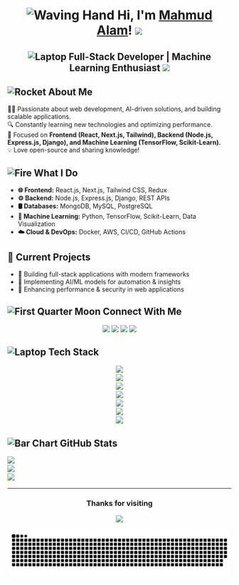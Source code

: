 <h1 align="center">
  <img src="https://raw.githubusercontent.com/Tarikul-Islam-Anik/Animated-Fluent-Emojis/master/Emojis/Hand%20gestures/Waving%20Hand.png" alt="Waving Hand" width="40" />
  Hi, I'm <a href="https://mahmudalam.com/" target="_blank">Mahmud Alam</a>!
  <img src="https://user-images.githubusercontent.com/74038190/213844263-a8897a51-32f4-4b3b-b5c2-e1528b89f6f3.png" width="40" />
</h1>

<h2 align="center">
  <img src="https://raw.githubusercontent.com/Tarikul-Islam-Anik/Telegram-Animated-Emojis/main/Objects/Laptop.webp" alt="Laptop" width="30" /> Full-Stack Developer | Machine Learning Enthusiast <img src="https://raw.githubusercontent.com/Tarikul-Islam-Anik/Animated-Fluent-Emojis/master/Emojis/Travel%20and%20places/Star.png" width="40" />
</h2>

## <img src="https://raw.githubusercontent.com/Tarikul-Islam-Anik/Telegram-Animated-Emojis/main/Travel%20and%20Places/Rocket.webp" alt="Rocket" width="30" /> About Me
👨‍💻 Passionate about web development, AI-driven solutions, and building scalable applications.  
🔍 Constantly learning new technologies and optimizing performance.  
📌 Focused on **Frontend (React, Next.js, Tailwind), Backend (Node.js, Express.js, Django), and Machine Learning (TensorFlow, Scikit-Learn).**  
💡 Love open-source and sharing knowledge! 

## <img src="https://raw.githubusercontent.com/Tarikul-Islam-Anik/Telegram-Animated-Emojis/main/Animals%20and%20Nature/Fire.webp" alt="Fire" width="30" /> What I Do<br>
- **🌐 Frontend:** React.js, Next.js, Tailwind CSS, Redux  
- **⚙️ Backend:** Node.js, Express.js, Django, REST APIs  
- **🛢️ Databases:** MongoDB, MySQL, PostgreSQL 
- **🤖 Machine Learning:** Python, TensorFlow, Scikit-Learn, Data Visualization  
- **☁️ Cloud & DevOps:** Docker, AWS, CI/CD, GitHub Actions

## 🚧 Current Projects
- 🔹 Building full-stack applications with modern frameworks  
- 🔹 Implementing AI/ML models for automation & insights  
- 🔹 Enhancing performance & security in web applications  

## <img src="https://raw.githubusercontent.com/Tarikul-Islam-Anik/Telegram-Animated-Emojis/main/Animals%20and%20Nature/First%20Quarter%20Moon.webp" alt="First Quarter Moon" width="30" /> Connect With Me
<p align="center">
  <a href="https://linkedin.com/in/mahmudalamofficial"><img src="https://skillicons.dev/icons?i=linkedin"/></a>
  <a href="https://instagram.com/mahmudalam.official"><img src="https://skillicons.dev/icons?i=instagram"/></a>
  <a href="https://x.com/MahmudAlamoffic"><img src="https://skillicons.dev/icons?i=twitter"/></a>
  <a href="mailto:mahmudalam.official@gmail.com"><img src="https://skillicons.dev/icons?i=gmail"/></a>
</p>

## <img src="https://raw.githubusercontent.com/Tarikul-Islam-Anik/Telegram-Animated-Emojis/main/Objects/Laptop.webp" alt="Laptop" width="30" /> Tech Stack  
<p align="center">
  <!-- Programming Languages -->
  <img src="https://skillicons.dev/icons?i=c,cpp,java,python,js,ts,go,html,css" /><br/>
  <!-- Frameworks & Libraries -->
  <img src="https://skillicons.dev/icons?i=react,nextjs,nodejs,express,django,bootstrap,tailwind,wordpress" /><br/>
  <!-- Databases -->
  <img src="https://skillicons.dev/icons?i=mongodb,mysql,postgres,sqlite,firebase" /><br/>
  <!-- Servers & Cloud -->
  <img src="https://skillicons.dev/icons?i=docker,aws,nginx,vercel" /><br/>
   <!--DevOps -->
  <img src="https://skillicons.dev/icons?i=git,github,postman" /><br/>
  <!-- ML -->
  <img src="https://skillicons.dev/icons?i=tensorflow,scikitlearn" /><br/>
  <!-- Tools -->
  <img src="https://skillicons.dev/icons?i=figma" />
</p>

## <img src="https://raw.githubusercontent.com/Tarikul-Islam-Anik/Telegram-Animated-Emojis/main/Objects/Bar%20Chart.webp" alt="Bar Chart" width="50" /> GitHub Stats
![](https://github-readme-stats.vercel.app/api?username=Mahmud-Alam&theme=dark&hide_border=false&include_all_commits=false&count_private=false)<br/>
![](https://nirzak-streak-stats.vercel.app/?user=Mahmud-Alam&theme=dark&hide_border=false)<br/>
![](https://github-readme-stats.vercel.app/api/top-langs/?username=Mahmud-Alam&theme=dark&hide_border=false&include_all_commits=false&count_private=false&layout=compact)

---
<h3 align="center">Thanks for visiting</h3>
<p align="center" dir="auto">
<a target="_blank" rel="noopener noreferrer nofollow" href="https://profile-counter.glitch.me/mahmud-alam/count.svg">
  <img src="https://profile-counter.glitch.me/mahmud-alam/count.svg" style="max-width: 100%;">
</a>
</p>

<picture>
  <source media="(prefers-color-scheme: dark)" srcset="https://raw.githubusercontent.com/Mahmud-Alam/Mahmud-Alam/output/github-snake-dark.svg" />
  <source media="(prefers-color-scheme: light)" srcset="https://raw.githubusercontent.com/Mahmud-Alam/Mahmud-Alam/output/github-snake.svg" />
  <img alt="github-snake" src="https://raw.githubusercontent.com/Mahmud-Alam/Mahmud-Alam/output/github-snake.svg" />
</picture>
